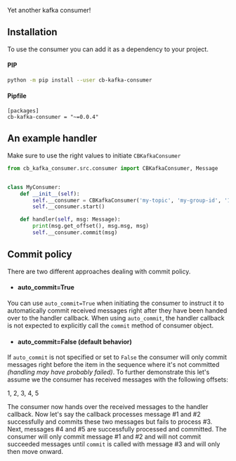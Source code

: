 Yet another kafka consumer!

## Installation

To use the consumer you can add it as a dependency to your project.

#### PIP

```Bash
python -m pip install --user cb-kafka-consumer
```

#### Pipfile

```
[packages]
cb-kafka-consumer = "~=0.0.4"
```

## An example handler

Make sure to use the right values to initiate ``CBKafkaConsumer``

```Python
from cb_kafka_consumer.src.consumer import CBKafkaConsumer, Message


class MyConsumer:
    def __init__(self):
        self.__consumer = CBKafkaConsumer('my-topic', 'my-group-id', '127.0.0.1:9092', self.handler, batch_size=20)
        self.__consumer.start()

    def handler(self, msg: Message):
        print(msg.get_offset(), msg.msg, msg)
        self.__consumer.commit(msg)
```

## Commit policy

There are two different approaches dealing with commit policy.

- #### auto_commit=True

You can use ``auto_commit=True`` when initiating the consumer to instruct it to automatically
commit received messages right after they have been handed over to the handler callback. When
using ``auto_commit``, the handler callback is not expected to explicitly call the ``commit``
method of consumer object.

- #### auto_commit=False (default behavior)

If ``auto_commit`` is not specified or set to ``False`` the consumer will only commit messages
right before the item in the sequence where it's not committed *(handling may have probably failed)*.
To further demonstrate this let's assume we the consumer has received messages with the following
offsets:

1, 2, 3, 4, 5

The consumer now hands over the received messages to the handler callback. Now let's say the callback
processes message #1 and #2 successfully and commits these two messages but fails to process #3. Next,
messages #4 and #5 are successfully processed and committed. The consumer will only commit message #1
and #2 and will not commit succeeded messages until ``commit`` is called with message #3 and will
only then move onward.   
